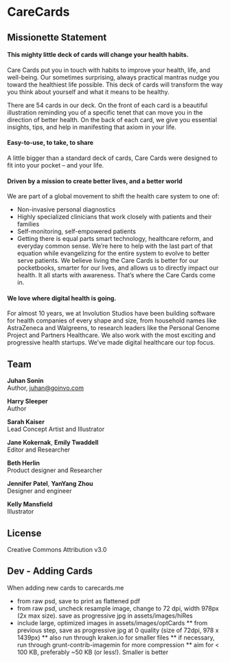 CareCards
=============


## Missionette Statement

#### This mighty little deck of cards will change your health habits.

Care Cards put you in touch with habits to improve your health, life, and well-being. Our sometimes surprising, always practical  mantras nudge you toward the healthiest life possible. This deck of cards will transform the way you think about yourself and what it means to be healthy.

There are 54 cards in our deck. On the front of each card is a beautiful illustration reminding you of a specific tenet that can move you in the direction of better health. On the back of each card, we give you essential insights, tips, and help in manifesting that axiom in your life.

#### Easy-to-use, to take, to share

A little bigger than a standard deck of cards, Care Cards were designed to fit into your pocket – and your life.

#### Driven by a mission to create better lives, and a better world

We are part of a global movement to shift the health care system to one of:

* Non-invasive personal diagnostics
* Highly specialized clinicians that work closely with patients and their families
* Self-monitoring, self-empowered patients
* Getting there is equal parts smart technology, healthcare reform, and everyday common sense. We’re here to help with the last part of that equation while evangelizing for the entire system to evolve to better serve patients. We believe living the Care Cards is better for our pocketbooks, smarter for our lives, and allows us to directly impact our health. It all starts with awareness. That’s where the Care Cards come in.

#### We love where digital health is going.

For almost 10 years, we at Involution Studios have been building software for health companies of every shape and size, from household names like AstraZeneca and Walgreens, to research leaders like the Personal Genome Project and Partners Healthcare. We also work with the most exciting and progressive health startups. We’ve made digital healthcare our top focus.


## Team

**Juhan Sonin**<br>
Author, [juhan@goinvo.com](mailto:juhan@goinvo.com)

**Harry Sleeper**<br>
Author

**Sarah Kaiser**<br>
Lead Concept Artist and Illustrator

**Jane Kokernak**, **Emily Twaddell**<br>
Editor and Researcher

**Beth Herlin**<br>
Product designer and Researcher

**Jennifer Patel**, **YanYang Zhou**<br>
Designer and engineer

**Kelly Mansfield**<br>
Illustrator


## License
Creative Commons Attribution v3.0

## Dev - Adding Cards
When adding new cards to carecards.me

* from raw psd, save to print as flattened pdf
* from raw psd, uncheck resample image, change to 72 dpi, width 978px (2x max size). save as progressive jpg in assets/images/hiRes
* include large, optimized images in assets/images/optCards
** from previous step, save as progressive jpg at 0 quality (size of 72dpi, 978 x 1439px)
** also run through kraken.io for smaller files
** if necessary, run through grunt-contrib-imagemin for more compression
** aim for < 100 KB, preferably ~50 KB (or less!). Smaller is better